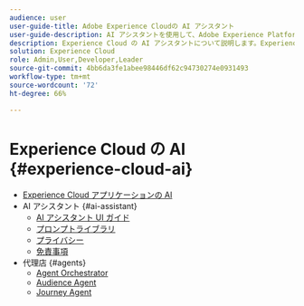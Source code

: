 ```yaml
---
audience: user
user-guide-title: Adobe Experience Cloudの AI アシスタント
user-guide-description: AI アシスタントを使用して、Adobe Experience Platform および Real-Time Customer Data Platform でのワークフローを効率化する方法を説明します。
description: Experience Cloud の AI アシスタントについて説明します。Experience Cloud の AI を使用して、製品知識を向上させ、運用上のインサイトを得ます。
solution: Experience Cloud
role: Admin,User,Developer,Leader
source-git-commit: 4bb6da3fe1abee98446df62c94730274e0931493
workflow-type: tm+mt
source-wordcount: '72'
ht-degree: 66%

---
```



# Experience Cloud の AI {#experience-cloud-ai}

- [Experience Cloud アプリケーションの AI](home.md)
- AI アシスタント {#ai-assistant}
   - [AI アシスタント UI ガイド](./ai-assistant/ai-assistant-ui.md)
   - [プロンプトライブラリ](./ai-assistant/prompt-library.md)
   - [プライバシー](./ai-assistant/privacy.md)
   - [免責事項](./ai-assistant/legal-disclaimer.md)
- 代理店 {#agents}
   - [Agent Orchestrator](./agents/agent-orchestrator.md)
   - [Audience Agent](./agents/audience.md)
   - [Journey Agent](./agents/ajo-agent-analyze.md)

